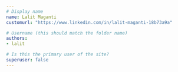 ```yaml
---
# Display name
name: Lalit Maganti
customurl: "https://www.linkedin.com/in/lalit-maganti-18b73a9a"

# Username (this should match the folder name)
authors:
- lalit

# Is this the primary user of the site?
superuser: false
---
```

